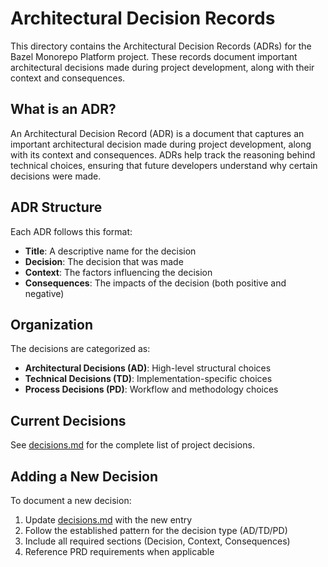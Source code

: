 # Architectural Decision Records

This directory contains the Architectural Decision Records (ADRs) for the Bazel Monorepo Platform project. These records document important architectural decisions made during project development, along with their context and consequences.

## What is an ADR?

An Architectural Decision Record (ADR) is a document that captures an important architectural decision made during project development, along with its context and consequences. ADRs help track the reasoning behind technical choices, ensuring that future developers understand why certain decisions were made.

## ADR Structure

Each ADR follows this format:

- **Title**: A descriptive name for the decision
- **Decision**: The decision that was made
- **Context**: The factors influencing the decision
- **Consequences**: The impacts of the decision (both positive and negative)

## Organization

The decisions are categorized as:

- **Architectural Decisions (AD)**: High-level structural choices
- **Technical Decisions (TD)**: Implementation-specific choices
- **Process Decisions (PD)**: Workflow and methodology choices

## Current Decisions

See [decisions.md](decisions.md) for the complete list of project decisions.

## Adding a New Decision

To document a new decision:

1. Update [decisions.md](decisions.md) with the new entry
2. Follow the established pattern for the decision type (AD/TD/PD)
3. Include all required sections (Decision, Context, Consequences)
4. Reference PRD requirements when applicable